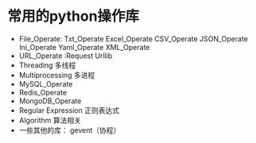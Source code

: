 # 常用的python操作库
           
- File_Operate:
  Txt_Operate
  Excel_Operate
  CSV_Operate
  JSON_Operate
  Ini_Operate
  Yaml_Operate
  XML_Operate
- URL_Operate :Request Urllib
- Threading 多线程
- Multiprocessing 多进程
- MySQL_Operate
- Redis_Operate
- MongoDB_Operate
- Regular Expression 正则表达式
- Algorithm 算法相关
- 一些其他的库：
gevent（协程）

